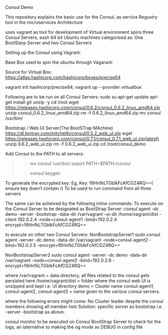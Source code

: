 Consul Demo

This repository explains the basic use for the Consul, as service Regustry tool in the microservices Architecture

uses vagrant as tool for development of Virtual environment
spins three Consul Servers, eash 64 bit Ubuntu machines categorised as:
       One BootStarp Server and two Consul Servers


Setting up the Consul using Vagrant:

Base Box used to spin the ubuntu through Vagarant:

Source for Virtual Box:
https://atlas.hashicorp.com/hashicorp/boxes/precise64

vagrant init hashicorp/precise64; 
vagrant up --provider virtualbox




Following are to be run on all Consul Servers:
sudo su
apt-get update
apt-get install git unzip -y
cd /root
wget https://releases.hashicorp.com/consul/0.6.2/consul_0.6.2_linux_amd64.zip
unzip consul_0.6.2_linux_amd64.zip
rm -f 0.6.2_linux_amd64.zip
mv consul /usr/bin/

Bootstrap / Web UI Server(The BootSTrap MAchine)
 https://dl.bintray.com/mitchellh/consul/0.5.2_web_ui.zip
 wget    https://releases.hashicorp.com/consul/0.7.1/consul_0.7.1_web_ui.zip(latest)
unzip 0.6.2_web_ui.zip
rm -f 0.6.2_web_ui.zip
cd /root/consul_demo

Add Consul to the PATH to all servers:
>> mv consul /usr/bin/
export PATH=$PATH:/consul


>> consul keygen

To generate the encrypted key:
Eg, Key:  f6HnfkLTGbIkFcAfCGZ4RQ==( ensure key doen’t contain /)
To be used to run command from all three servers


The same can be acheived by the following inline commands:
To execute on the Consul Server to be designated as BootStrap Server:
consul agent -dc demo -server -bootstrap -data-dir /var/vagrant -ui-dir /home/vagrant/dist -client 192.0.2.4 -node=consul-agent1 -bind=192.0.2.4 encrypt=f6HnfkLTGbIkFcAfCGZ4RQ==


to execute on other two Consul Servers:
NonBootstrapServer1
sudo consul agent -server -dc demo -data-dir /var/vagrant -node=consul-agent2 -bind=192.0.2.5 -encrypt=f6HnfkLTGbIkFcAfCGZ4RQ==

NonBootstrapServer2
sudo consul agent -server -dc demo -data-dir /var/vagrant -node=consul-agent2 -bind=192.0.2.6 -encrypt=f6HnfkLTGbIkFcAfCGZ4RQ==


where /var/vagrant = data directory, all files related to the consul gets persisted here
      /home/vagrant/dist = folder where the consul web UI is unzipped and kept i.e. UI directory
      demo = Cluster name
      consul-agent1, consul-agent2, consul-agent3 = name given to the various consul servers.       

      

where the following errors might come:
No Cluster leader despite the consul members showing all member lists
Solution: specific server as bootstrap i.e. -server -bootstrap as above.

consul monitor to be executed on Consul BootStrap Server to check for the logs, an laternative to making the og mode as DEBUG in
config file




